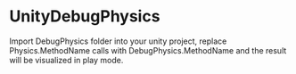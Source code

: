 # UnityDebugPhysics

Import DebugPhysics folder into your unity project, replace Physics.MethodName calls with DebugPhysics.MethodName and the result will be visualized in play mode.
